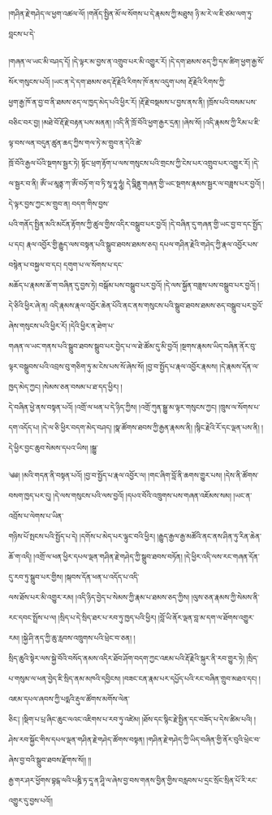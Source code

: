﻿  
།གཤིན་རྗེ་གཤེད་ལ་ཕྱག་འཚལ་ལོ། །གནོད་སྤྱིན་མོ་ལ་སོགས་པ་དེ་རྣམས་ཀྱི་མཐུས། ཉི་མ་རེ་ལ་ཇི་ཙམ་ལག་ཏུ་བླངས་པ་དེ་  
  
།གཞན་ལ་ཡང་མི་བཤད་དོ། །དེ་ལྟར་མ་བྱས་ན་འགྲུབ་པར་མི་འགྱུར་རོ། །དེ་དག་ཐམས་ཅད་ཀྱི་དམ་ཚིག་ཕྱག་རྒྱ་སོ་སོར་གསུངས་པའོ། །ཡང་ན་དེ་དག་ཐམས་ཅད་རྡོ་རྗེའི་རིགས་ཁོ་ནས་འདུག་པས། རྡོ་རྗེའི་རིགས་ཀྱི་  
ཕྱག་རྒྱ་ཁོ་ན་བྱ་བ་ནི་ཐམས་ཅད་ལ་ཁྱད་མེད་པའི་ཕྱིར་རོ། །རྡོ་རྗེ་བསྡམས་པ་བྱས་ནས་ནི། །ཁྲོས་པའི་བསམ་པས་བཅིང་བར་བྱ། །མཐེ་བོ་རྡོ་རྗེ་བརྟན་པས་མནན། །འདི་ནི་ཁྲོ་བོའི་ཕྱག་རྒྱར་དྲན། །ཞེས་སོ། །འདི་རྣམས་ཀྱི་རིམ་པ་ཇི་ལྟ་བས་ལན་བདུན་ཚུན་ཆད་ཀྱིས་གལ་ཏེ་མ་གྲུབ་ན་དེའི་ཚེ་  
ཁྲོ་བོའི་རྒྱལ་པོའི་སྔགས་སྦྱར་ཏེ། སྟོང་ཕྲག་རྟོག་པ་ལས་གསུངས་པའི་གྲངས་ཀྱི་ངེས་པར་འགྲུབ་པར་འགྱུར་རོ། །དེ་ལ་སྦྱར་བ་ནི། ཨོཾ་ཡ་མཱནྟ་ཀ་ཨོཾ་བཧོ་ག་བ་ཏི་སཱ་ཧཱ་ཧཱུཾ། དེ་བྮིནྡུ་གཞན་གྱི་ཡང་སྔགས་རྣམས་སྦྱར་ལ་བཟླས་པར་བྱའོ། །དེ་ལྟར་བྱས་ཀྱང་མ་གྲུབ་ན། བདག་གིས་བྱས་  
པའི་གནོད་སྤྱིན་མའི་མངོན་རྟོགས་ཀྱི་ཚུལ་གྱིས་འདིར་བསྒྲུབ་པར་བྱའོ། །དེ་བཞིན་དུ་གཞན་གྱི་ཡང་བྱ་བ་དང་སྤྱོད་པ་དང། རྣལ་འབྱོར་གྱི་རྒྱུད་ལས་བསྟན་པའི་སྒྲུབ་ཐབས་ཐམས་ཅད། དཔལ་གཤིན་རྗེའི་གཤེད་ཀྱི་རྣལ་འབྱོར་པས་བསྙེན་པ་བསྐྱལ་བ་དང། དགུག་པ་ལ་སོགས་པ་དང་  
མཆོད་པ་རྣམས་ཆོ་ག་བཞིན་དུ་བྱས་ཏེ། བསྒོམ་པས་བསྒྲུབ་པར་བྱའོ། །དེ་ལས་སྐྱོན་བཟླས་པས་བསྒྲུབ་པར་བྱའོ། །དེ་ཅིའི་ཕྱིར་ཞེ་ན། འདི་རྣམས་རྣལ་འབྱོར་ཆེན་པོའི་ནང་ནས་གསུངས་པའི་སྒྲུབ་ཐབས་ཐམས་ཅད་བསྒྲུབ་པར་བྱའོ་ཞེས་གསུངས་པའི་ཕྱིར་རོ། །དེའི་ཕྱིར་ན་ཐེག་པ་  
གཞན་ལ་ཡང་གནས་པའི་སྒྲུབ་ཐབས་སྒྲུབ་པར་བྱེད་པ་ལ་ཐེ་ཚོམ་དུ་མི་བྱའོ། །སྔགས་རྣམས་ཡིད་བཞིན་ནོར་བུ་ལྟར་བསྒྲུབས་པའི་འབྲས་བུ་གཅིག་ཏུ་མ་ངེས་པས་སོ་ཞེས་སོ། །བྱ་བ་སྤྱོད་པ་རྣལ་འབྱོར་རྣམས། །དེ་རྣམས་དོན་ལ་ཁྱད་མེད་ཀྱང། །སེམས་ཅན་བསམ་པ་ཐ་དད་ཕྱིར། །  
དེ་བཞིན་ཕྱེ་ནས་བསྟན་པའོ། །འགྲོ་ལ་ཕན་པ་དེ་ཉིད་ཀྱིས། །འགྲོ་ཀུན་སྒྱུ་མ་ལྟར་གསུངས་ཀྱང། །ཁྲུས་ལ་སོགས་པ་དག་འདོད་པ། །དེ་ལ་ཅི་ཕྱིར་བདག་མེད་བཤད། །སྣ་ཚོགས་ཐབས་ཀྱི་རྒྱན་རྣམས་ནི། །སྙིང་རྗེའི་རོ་དང་ལྡན་པས་ནི། །དེ་ཕྱིར་བྱང་ཆུབ་སེམས་དཔའ་ཡིས། །སྒྱུ་  
  
༄༅། །མའི་གདན་ནི་བསྟན་པའོ། །བྱ་བ་སྤྱོད་པ་རྣལ་འབྱོར་ལ། །གང་ཞིག་བློ་ནི་ཆགས་གྱུར་པས། །དེས་ནི་ཚོགས་བསག་ཁྱད་པར་དུ། །དེ་ལས་གསུངས་པའི་ལས་བྱའོ། །དཔའ་བོའི་འཁྲུགས་པས་གཞན་འཇོམས་སམ། །ཡང་ན་འབྲོས་པ་ལེགས་པ་ཡིན་  
གཉིས་པོ་སྤངས་པའི་སྤྱོད་པ་དེ། །དགོས་པ་མེད་པར་ལྟུང་བའི་ཕྱིར། །རྒྱུད་རྒྱལ་རྒྱ་མཚོའི་ནང་ནས་ཤིན་ཏུ་རིན་ཆེན་ཆོ་ག་འདི། །འགྲོ་ལ་ཕན་ཕྱིར་དཔལ་ལྡན་གཤིན་རྗེ་གཤེད་ཀྱི་སྒྲུབ་ཐབས་བཏོན། །དེ་ཕྱིར་འདི་ལས་རང་གཞན་དོན་དུ་རབ་ཏུ་སྒྲུབ་པར་གྱིས། །སྐབས་དོན་ཕན་པ་འདོད་པ་འདི་  
ལས་ཐོས་པར་མི་འགྱུར་རམ། །འདི་ཉིད་བྱེད་པ་སེམས་ཀྱི་རྣམ་པ་ཐམས་ཅད་ཀྱིས། །ལུས་ཅན་རྣམས་ཀྱི་སེམས་ནི་རང་དབང་སྤྲོས་པ་ལ། །སྲིད་པ་དེ་སྲིད་ཐར་པ་རབ་ཏུ་ཁྱད་པའི་ཕྱིར། །བློ་ཡི་ནོར་ལྡན་བླ་མ་དག་ལ་ཐོགས་འགྱུར་རམ། །སྐྱེ་ཤི་ནད་ཀྱི་ཆུ་རླབས་འཁྲུགས་པའི་ཕྲེང་བ་ཅན། །  
སྲིད་ཆུའི་སྟེར་ལས་སྐྱེ་བོའི་བསོད་ནམས་འདིར་ཐོབ་ཤོག་བདག་ཀྱང་འཇམ་པའི་རྡོ་རྗེའི་སྐུར་ནི་རབ་གྱུར་ཏེ། །སྲིད་པ་གསུམ་ལ་ཕན་བྱེད་ཇི་སྲིད་ནམ་མཁའི་དབྱིངས། །བཟང་ངན་རྣམ་པར་དཔྱོད་པའི་རང་བཞིན་གྲུབ་མཐའ་དང། །འཇམ་དཔལ་ཞབས་ཀྱི་པདྨའི་རྡུལ་ཚོགས་མགོས་ལེན་  
ཅིང༑ །སྡིག་པ་པྲ་ཞིང་ཆུང་ལའང་འཇིགས་པ་རབ་ཏུ་འཛེམ། །ཐོས་དང་སྙིང་རྗེ་སྤྱིན་དང་བཟོད་པ་དེས་ཚིམ་པའི། །ཤེས་རབ་སྐྱོང་གིས་དཔལ་ལྡན་གཤིན་རྗེ་གཤེད་ཚོགས་བསྟན། །གཤིན་རྗེ་གཤེད་ཀྱི་ཡིད་བཞིན་གྱི་ནོར་བུའི་ཕྲེང་བ་ཞེས་བྱ་བའི་སྒྲུབ་ཐབས་རྫོགས་སོ།། །།  
རྒྱ་གར་ཤར་ཕྱོགས་བྷངྒ་ལའི་པཎྜི་ཏ་དཱ་ན་ཤཱི་ལ་ཞེས་བྱ་བས་གནས་བྱིན་གྱིས་བརླབས་པ་དྲང་སྲོང་སྲིན་པོ་རི་རང་འགྱུར་དུ་བྱས་པའོ།།  
  
  
